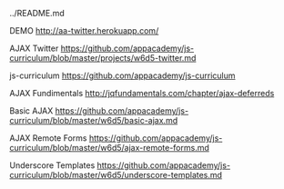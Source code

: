 ../README.md

DEMO
http://aa-twitter.herokuapp.com/

AJAX Twitter
https://github.com/appacademy/js-curriculum/blob/master/projects/w6d5-twitter.md

js-curriculum
https://github.com/appacademy/js-curriculum

AJAX Fundimentals
http://jqfundamentals.com/chapter/ajax-deferreds

Basic AJAX
https://github.com/appacademy/js-curriculum/blob/master/w6d5/basic-ajax.md

AJAX Remote Forms
https://github.com/appacademy/js-curriculum/blob/master/w6d5/ajax-remote-forms.md

Underscore Templates
https://github.com/appacademy/js-curriculum/blob/master/w6d5/underscore-templates.md

